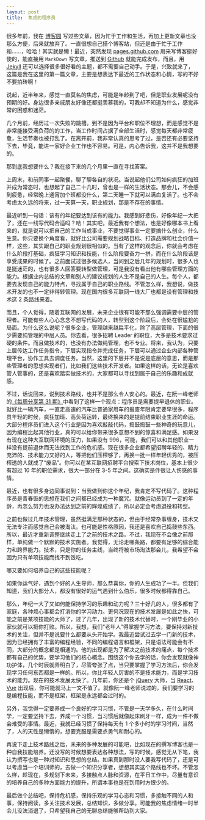 ```yaml
---
layout: post
title:  焦虑的程序员
---
```


很多年前，我在 [博客园](https://nicolaszhao.cnblogs.com/) 写过些文章，因为忙于工作和生活，再加上更新文章也没那么方便，后来就放弃了。一直很想自己搭个博客站，但还是由于忙于工作和……，哈哈！其实就是懒！最近，突然发现 [pages.github.com](https://pages.github.com/) 用来写博客挺好使的，能直接用 `MarkDown` 写文章，推送到 [Github](https://github.com) 就能完成发布，而且，用 [Jekyll](https://jekyllrb.com) 还可以选择很多很好看的主题，都不需要自己动手。于是，兴致就来了，这篇是我在这里的第一篇文章，主要是想表达下最近的工作状态和心情，写的不好不要拍砖啊！

说起，近半年来，感觉一直莫名的焦虑，可能是年龄到了吧，但是职业发展呢没有预期的好。身边很多亲戚朋友好像还都挺羡慕我的，可我却不知道为什么，感觉非常的困惑和迷茫。

几个月前，经历过一次失败的跳槽。到不是因为平台和职位不理想，而是感觉不是非常能接受满负荷的的工作，当工作时间占据了全部生活时，感觉每天都非常疲惫，生活节奏也被打乱了。在离开前，我非常认真的思考了过，是否还有必要坚持下去，毕竟，能进一家好企业工作也不容易。可是，内心告诉我，这并不是我想要的。

那到底我想要什么？我在接下来的几个月里一直在寻找答案。

上周末，和前同事一起聚餐，聊了聊各自的状况。当说起他们公司如何疯狂的加班并成为常态时，也想起了自己二十几时，曾也是一样的生活状态。那会儿，不会感到疲惫，经常晚上通宵加个班都没什么，第二天睡一下就可以满血复活了。也不会考虑太久远的将来，过一天算一天，职业规划，那是不存在的事情。

最近听到一句话：该有的年纪要达到该有的能力。我感到好悲伤，好像年纪一大把了，还在一线写代码合适吗？哈！其实吧，最近我有个想法，也是好像哪本书上看来的，就是说可以把自己的工作当成事业，不要觉得事业一定要搞什么创业，什么生意。你只要换个角度看，就好比公司需要规划战略目标、打造品牌和社会价值一样，这些，其实跟自己的职业规划很相似的。当有了这样的观念后，你就会考虑在什么阶段打基础，疯狂学习知识和技能，什么阶段要奋力一拼，而在什么阶段该是享受成果的时候了。之前面试过很多候选人，当问到之后几年的规划时，很多人也是挺迷茫的，也有很多人回答要转型做管理，可是我没有看出他有哪些管理方面的能力。根据业内总结的文章和别人的建议规划的人生不是自己的人生。每个人，都要去发现自己的能力特点，寻找属于自己的职业路线。不管怎么样，我想说，做技术开发的也不一定非得转管理。现在国内很多互联网一线大厂也都是设有管理和技术这 2 条路线来着。

而且，个人觉得，随着互联网的发展，未来企业很有可能不那么强调需要中层的管理者。可能有些人心心念念不想写代码的人，转型到这个阶段后，会处在很尴尬的局面。为什么这么说呢？很多企业，管理越来越扁平化，除了高层管理，下面的很少需要纯管理的中层人员。你去看，很多招聘 Leader 的职位，大多是技术要求过硬的条件。而且做技术的，也没有办法做纯管理，也不专业。将来，我认为，只要上层传达工作任务指令，下层实现指令并完成任务，下层可以通过企业内部各种管理平台，协作工具去调度任务。当然，这里的下层并不是说是底层的意思，而是那些管理者的思想实现者们，比如我们这些技术开发者。如果这样的话，无论是喜欢管人管事的，还是喜欢踏实做技术的，大家都可以寻找到属于自己的乐趣和成就感。

不过，话说回来，说到技术路线，也并不是那么令人安心的。最近，在阮一峰老师的[《每周分享第 31 期》](http://www.ruanyifeng.com/blog/2018/11/weekly-issue-31.html)中看到了这样一个观点：程序员是需要提早退休的职业。就好比一辆汽车，一直走高速的汽车比普通家用车的报废年限肯定要早很多，程序员年轻的时候，疯狂加班、高负荷运转，最终换来的是提前结束职业生涯的命运。大部分程序员们进入这个行业是因为喜欢敲敲代码，捣鼓捣鼓一些神奇的玩意儿，因为编程比起其他行业，真的可以给你带来很多意想不到的惊喜和满足感。如果没有现在这种大互联网环境的压力，如果没有 996，可能，我们可以和其他职业一样没有提前退休而无法找到工作的危机感。现在很多企业都希望招聘年轻的、精力充沛的、技术能力又好的人，等把他们压榨够了，再换一批一样年轻优秀的，被压榨透的人就成了“废品”。你可以在某互联网招聘平台搜索下技术岗位，基本上很少有超过 10 年的职位需求，很大一部分在 3-5 年之间。这确实是件很让人伤感的事情。

最近，也有很多身边同事说到：当我做到你这个年纪，我肯定不写代码了。这种程序员是青春饭的思想在我们之间都已经成为一种魔咒。就像运动员到了一定的年龄，再怎么努力也没办法达到之前的辉煌成绩了，所以必定会考虑退役和转型。

之前也做过几年技术管理，虽然挺满足那种状态的，但由于经常杂事缠身，技术又无法专注而感觉自己会被淘汰。也可能是性格原因，我还是喜欢自己捣鼓些东西。所以，最近才重新调整继续走上了之前的技术之路。不过，我现在不会像之前那样，单纯做一个默默的技术实施者。我觉得，无论走哪条路，都要有足够的综合能力和跨界能力。技术，只是你的任务主线，当终将被市场淘汰那会儿，我希望不会因为只有单项技能而找不到饭吃。

哪又要如何培养自己的这些技能呢？

如果你运气好，遇到个好的人生导师，那么恭喜你，你的人生成功了一半。但我们知道，我们大部分人，都没有很好的运气遇到什么伯乐，很多时候都得靠自己。

那么，年纪一大了又如何能保持学习的乐趣和动力呢？三十好几的人，很多都有了家庭，各种烦心事都会打消你的学习动力。更何况现在的技术发展是如此之快，可能之前是某项技能的大师了，过了几年，出现了新的技术代替时，一个刚毕业的小家伙就可以把你打败。所以，我想，我们“老年人”得掌握学习方法，要保持对新技术的关注，但并不是说要什么都要从头开始学。我最近尝试过去学一门新的技术，因为已经拥有了丰富的编程经验，不同的编程语言和框架，只是语法可能会有不同，大部分的概念都是相通的。他的出现都是为了解决之前技术的痛点，每个技术都有自己的优势，要学习他们的核心概念。围绕这个你去学的话，你会发现就像神功护体，几个时辰就弄明白了，尽管夸张了点，当只要掌握了学习方法后，你会发现学习任何东西都是一样的。所以，你比年轻人厉害的不是技术能力，而是学习技术的能力。现在的技术发展太快了。几年前，你还是个 [jQuery](http://jquery.com) 大师，当 [React](https://reactjs.org)、[Vue](https://cn.vuejs.org/) 出现后，你可能就马上一文不值了。就像阮一峰老师说过的，我们要学习的是编程技能，而不是框架，框架是永远都会过时的。

另外，我觉得一定要养成一个良好的学习习惯，不管是一天学多久，在什么时间学，一定要坚持下去，养成一个习惯，当习惯后就像起床刷牙一样，成为一件不做会难受的事情。最近，我就已经习惯了保持每天有 1 个多小时的学习时间，当然了，人的天性是懒惰的，想要克服是需要点勇气和耐心的。

再说下走上技术路线之后，未来的多种发展的可能吧，比如现在的撰写博客也是一种自我技能培养。还没写的时候想要表达各种想法，写的时候，感觉无从下笔，我认为撰写也是一种对知识和思想的总结。如果真到那时没人要我写代码了，还是可以考虑当一个培训师的，去做一个知识分享者，想想其实这个路线也不坏。不管怎么样，趁现在，多规划下未来，多接触点人脉和资源，在平日工作中，尽量有意识的培养自己的多种方面能力的提升，所谓本事也是在到用时方恨少的。

最后做个总结吧，保持危机感，保持乐观的学习心态和习惯，多接触不同的人和事，保持阅读，多关注技术发展，总结知识，多做分享。可能我的焦虑情绪一时半会儿没法消退了，只希望我自己的无聊总结能够帮助到大家。
